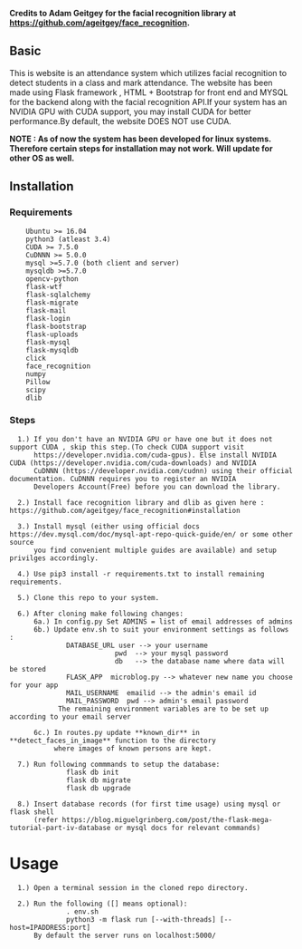 **Credits to Adam Geitgey for the facial recognition library at https://github.com/ageitgey/face_recognition.**
## Basic

This is website is an attendance system which utilizes facial recognition to detect students in a class and mark attendance.
The website has been made using Flask framework , HTML + Bootstrap for front end and MYSQL for the backend along with the facial
recognition API.If your system has an NVIDIA GPU with CUDA support, you may install CUDA for better performance.By default, the website
DOES NOT use CUDA.

**NOTE : As of now the system has been developed for linux systems. Therefore certain steps for installation may not
work. Will update for other OS as well.**

## **Installation**
  ### **Requirements**
        Ubuntu >= 16.04
        python3 (atleast 3.4)
        CUDA >= 7.5.0
        CuDNNN >= 5.0.0
        mysql >=5.7.0 (both client and server)
        mysqldb >=5.7.0
        opencv-python
        flask-wtf
        flask-sqlalchemy
        flask-migrate
        flask-mail
        flask-login
        flask-bootstrap
        flask-uploads
        flask-mysql
        flask-mysqldb
        click
        face_recognition
        numpy
        Pillow
        scipy
        dlib
  ### **Steps**
      1.) If you don't have an NVIDIA GPU or have one but it does not support CUDA , skip this step.(To check CUDA support visit
          https://developer.nvidia.com/cuda-gpus). Else install NVIDIA CUDA (https://developer.nvidia.com/cuda-downloads) and NVIDIA 
          CuDNNN (https://developer.nvidia.com/cudnn) using their official documentation. CuDNNN requires you to register an NVIDIA
          Developers Account(Free) before you can download the library.
          
      2.) Install face recognition library and dlib as given here : https://github.com/ageitgey/face_recognition#installation
      
      3.) Install mysql (either using official docs https://dev.mysql.com/doc/mysql-apt-repo-quick-guide/en/ or some other source
          you find convenient multiple guides are available) and setup privilges accordingly.
      
      4.) Use pip3 install -r requirements.txt to install remaining requirements.
      
      5.) Clone this repo to your system.
      
      6.) After cloning make following changes:
          6a.) In config.py Set ADMINS = list of email addresses of admins
          6b.) Update env.sh to suit your environment settings as follows : 
                  DATABASE_URL user --> your username 
                              pwd  --> your mysql password
                              db   --> the database name where data will be stored
                  FLASK_APP  microblog.py --> whatever new name you choose for your app
                  MAIL_USERNAME  emailid --> the admin's email id
                  MAIL_PASSWORD  pwd --> admin's email password
                The remaining environment variables are to be set up according to your email server
                
          6c.) In routes.py update **known_dir** in **detect_faces_in_image** function to the directory 
               where images of known persons are kept.
      
      7.) Run following commmands to setup the database:
                  flask db init
                  flask db migrate 
                  flask db upgrade
      
      8.) Insert database records (for first time usage) using mysql or flask shell 
          (refer https://blog.miguelgrinberg.com/post/the-flask-mega-tutorial-part-iv-database or mysql docs for relevant commands)
 
 # **Usage**
      1.) Open a terminal session in the cloned repo directory.
      
      2.) Run the following ([] means optional):
                  . env.sh
                  python3 -m flask run [--with-threads] [--host=IPADDRESS:port]
          By default the server runs on localhost:5000/

      
